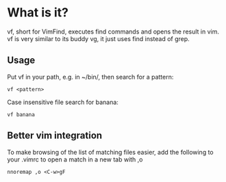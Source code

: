 # What is it?

vf, short for VimFind, executes find commands and opens the result in vim. vf
is very similar to its buddy vg, it just uses find instead of grep.

## Usage

Put vf in your path, e.g. in ~/bin/, then search for a pattern:

    vf <pattern>

Case insensitive file search for banana:

    vf banana


## Better vim integration

To make browsing of the list of matching files easier, add the following to
your .vimrc to open a match in a new tab with ,o

    nnoremap ,o <C-w>gF


